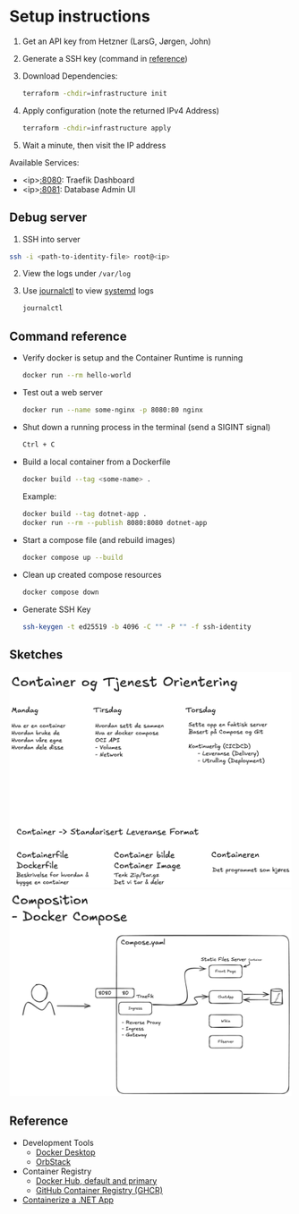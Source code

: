 # Setup instructions

1. Get an API key from Hetzner (LarsG, Jørgen, John)
2. Generate a SSH key (command in [reference](#command-reference))
3. Download Dependencies:

    ```sh
    terraform -chdir=infrastructure init
    ````

4. Apply configuration (note the returned IPv4 Address)

    ```sh
    terraform -chdir=infrastructure apply
    ```

5. Wait a minute, then visit the IP address

  Available Services:
  - \<ip>[:8080](): Traefik Dashboard
  - \<ip>[:8081](): Database Admin UI

## Debug server

1. SSH into server

  ```sh
  ssh -i <path-to-identity-file> root@<ip>
  ```
2. View the logs under `/var/log`
3. Use [journalctl](https://www.freedesktop.org/software/systemd/man/latest/journalctl.html) to view [systemd](https://systemd.io/) logs

    ```sh
    journalctl
    ```

## Command reference

- Verify docker is setup and the Container Runtime is running

    ```sh
    docker run --rm hello-world
    ```

- Test out a web server

    ```sh
    docker run --name some-nginx -p 8080:80 nginx
    ```

- Shut down a running process in the terminal (send a SIGINT signal)

    ```sh
    Ctrl + C
    ```

- Build a local container from a Dockerfile

  ```sh
  docker build --tag <some-name> .
  ```

  Example:
  ```sh
  docker build --tag dotnet-app .
  docker run --rm --publish 8080:8080 dotnet-app
  ```

- Start a compose file (and rebuild images)

  ```sh
  docker compose up --build
  ```

- Clean up created compose resources

  ```sh
  docker compose down
  ```

- Generate SSH Key

  ```sh
  ssh-keygen -t ed25519 -b 4096 -C "" -P "" -f ssh-identity
  ```

## Sketches

![Container Introduction](/docs/sketches.excalidraw.png)
![Docker Compose Application](/docs/compose-stack.excalidraw.png)

## Reference

- Development Tools
  - [Docker Desktop](https://www.docker.com/products/docker-desktop/)
  - [OrbStack](https://www.docker.com/products/docker-desktop/)
- Container Registry
  - [Docker Hub, default and primary](https://hub.docker.com/)
  - [GitHub Container Registry (GHCR)](https://docs.github.com/en/packages/working-with-a-github-packages-registry/working-with-the-container-registry)
- [Containerize a .NET App](https://learn.microsoft.com/en-us/dotnet/core/docker/build-container?tabs=windows&pivots=dotnet-9-0)
